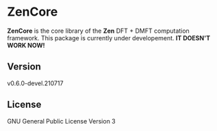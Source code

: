 # ZenCore

**ZenCore** is the core library of the **Zen** DFT + DMFT computation framework. This package is currently under developement. **IT DOESN'T WORK NOW!**

## Version

v0.6.0-devel.210717

## License

GNU General Public License Version 3
